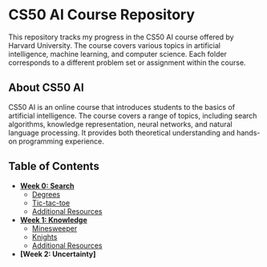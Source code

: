 # CS50 AI Course Repository

This repository tracks my progress in the CS50 AI course offered by Harvard University. The course covers various topics in artificial intelligence, machine learning, and computer science. Each folder corresponds to a different problem set or assignment within the course.

## About CS50 AI

CS50 AI is an online course that introduces students to the basics of artificial intelligence. The course covers a range of topics, including search algorithms, knowledge representation, neural networks, and natural language processing. It provides both theoretical understanding and hands-on programming experience.


## Table of Contents

- **[Week 0: Search](https://github.com/daatoo/CS50-AI/tree/main/week-0)**
  - [Degrees](https://github.com/daatoo/CS50-AI/tree/main/week-0/Project-0/degrees)
  - [Tic-tac-toe](https://github.com/daatoo/CS50-AI/tree/main/week-0/Project-0/tictactoe)
  - [Additional Resources](#additional-resources)
- **[Week 1: Knowledge](https://github.com/daatoo/CS50-AI/tree/main/week-1)**
  - [Minesweeper](https://github.com/daatoo/CS50-AI/tree/main/week-1/project-1/Minesweeper)
  - [Knights](https://github.com/daatoo/CS50-AI/tree/main/week-1/project-1/knights)
  - [Additional Resources](#additional-resources-1)  
- **[Week 2: Uncertainty]**
